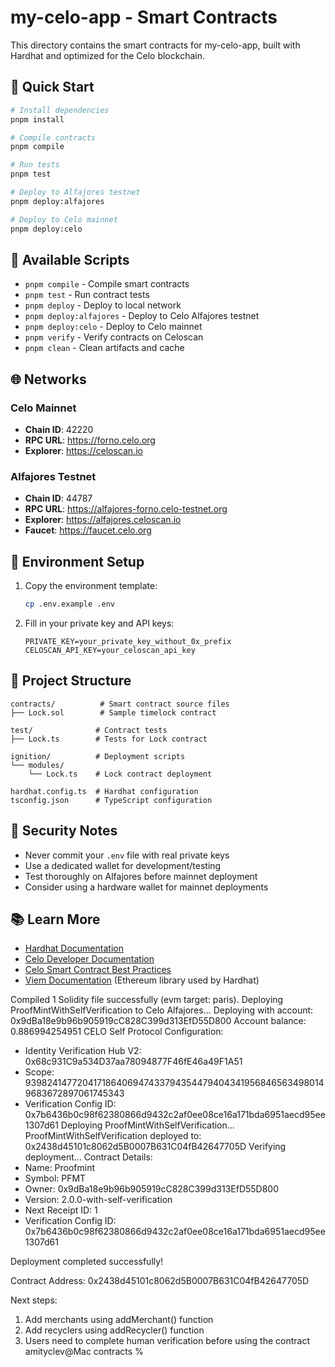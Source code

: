 # my-celo-app - Smart Contracts

This directory contains the smart contracts for my-celo-app, built with Hardhat and optimized for the Celo blockchain.

## 🚀 Quick Start

```bash
# Install dependencies
pnpm install

# Compile contracts
pnpm compile

# Run tests
pnpm test

# Deploy to Alfajores testnet
pnpm deploy:alfajores

# Deploy to Celo mainnet
pnpm deploy:celo
```

## 📜 Available Scripts

- `pnpm compile` - Compile smart contracts
- `pnpm test` - Run contract tests
- `pnpm deploy` - Deploy to local network
- `pnpm deploy:alfajores` - Deploy to Celo Alfajores testnet
- `pnpm deploy:celo` - Deploy to Celo mainnet
- `pnpm verify` - Verify contracts on Celoscan
- `pnpm clean` - Clean artifacts and cache

## 🌐 Networks

### Celo Mainnet
- **Chain ID**: 42220
- **RPC URL**: https://forno.celo.org
- **Explorer**: https://celoscan.io

### Alfajores Testnet
- **Chain ID**: 44787
- **RPC URL**: https://alfajores-forno.celo-testnet.org
- **Explorer**: https://alfajores.celoscan.io
- **Faucet**: https://faucet.celo.org

## 🔧 Environment Setup

1. Copy the environment template:
   ```bash
   cp .env.example .env
   ```

2. Fill in your private key and API keys:
   ```env
   PRIVATE_KEY=your_private_key_without_0x_prefix
   CELOSCAN_API_KEY=your_celoscan_api_key
   ```

## 📁 Project Structure

```
contracts/          # Smart contract source files
├── Lock.sol        # Sample timelock contract

test/              # Contract tests
├── Lock.ts        # Tests for Lock contract

ignition/          # Deployment scripts
└── modules/
    └── Lock.ts    # Lock contract deployment

hardhat.config.ts  # Hardhat configuration
tsconfig.json      # TypeScript configuration
```

## 🔐 Security Notes

- Never commit your `.env` file with real private keys
- Use a dedicated wallet for development/testing
- Test thoroughly on Alfajores before mainnet deployment
- Consider using a hardware wallet for mainnet deployments

## 📚 Learn More

- [Hardhat Documentation](https://hardhat.org/docs)
- [Celo Developer Documentation](https://docs.celo.org)
- [Celo Smart Contract Best Practices](https://docs.celo.org/developer/contractkit)
- [Viem Documentation](https://viem.sh) (Ethereum library used by Hardhat)




Compiled 1 Solidity file successfully (evm target: paris).
Deploying ProofMintWithSelfVerification to Celo Alfajores...
Deploying with account: 0x9dBa18e9b96b905919cC828C399d313EfD55D800
Account balance: 0.886994254951 CELO
Self Protocol Configuration:
- Identity Verification Hub V2: 0x68c931C9a534D37aa78094877F46fE46a49F1A51
- Scope: 9398241477204171864069474337943544794043419568465634980149683672897061745343
- Verification Config ID: 0x7b6436b0c98f62380866d9432c2af0ee08ce16a171bda6951aecd95ee1307d61
Deploying ProofMintWithSelfVerification...
ProofMintWithSelfVerification deployed to: 0x2438d45101c8062d5B0007B631C04fB42647705D
Verifying deployment...
Contract Details:
- Name: Proofmint
- Symbol: PFMT
- Owner: 0x9dBa18e9b96b905919cC828C399d313EfD55D800
- Version: 2.0.0-with-self-verification
- Next Receipt ID: 1
- Verification Config ID: 0x7b6436b0c98f62380866d9432c2af0ee08ce16a171bda6951aecd95ee1307d61

Deployment completed successfully!

Contract Address: 0x2438d45101c8062d5B0007B631C04fB42647705D

Next steps:
1. Add merchants using addMerchant() function
2. Add recyclers using addRecycler() function
3. Users need to complete human verification before using the contract
amityclev@Mac contracts % 